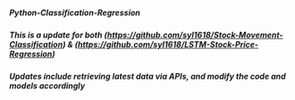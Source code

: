 ##### Python-Classification-Regression
##### This is a update for both (https://github.com/syl1618/Stock-Movement-Classification) & (https://github.com/syl1618/LSTM-Stock-Price-Regression)
##### Updates include retrieving latest data via APIs, and modify the code and models accordingly
